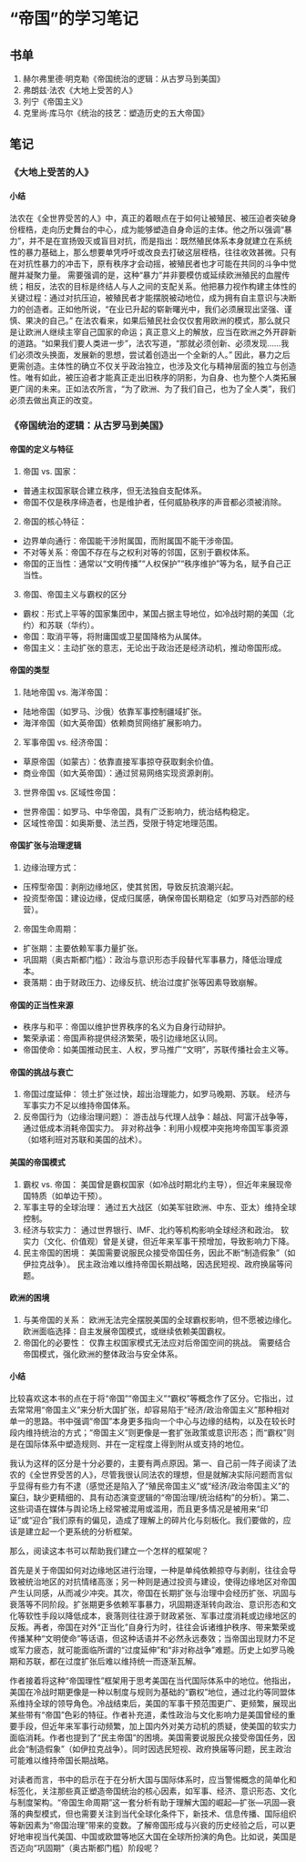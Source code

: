 # “帝国”的学习笔记
## 书单
1. 赫尔弗里德·明克勒《帝国统治的逻辑：从古罗马到美国》
2. 弗朗兹·法农《大地上受苦的人》
3. 列宁《帝国主义》
4. 克里尚·库马尔《统治的技艺：塑造历史的五大帝国》

## 笔记
### 《大地上受苦的人》
#### 小结
法农在《全世界受苦的人》中，真正的着眼点在于如何让被殖民、被压迫者突破身份桎梏，走向历史舞台的中心，成为能够塑造自身命运的主体。他之所以强调“暴力”，并不是在宣扬毁灭或盲目对抗，而是指出：既然殖民体系本身就建立在系统性的暴力基础上，那么想要单凭呼吁或改良去打破这层桎梏，往往收效甚微。只有在对抗性暴力的冲击下，原有秩序才会动摇，被殖民者也才可能在共同的斗争中觉醒并凝聚力量。
需要强调的是，这种“暴力”并非要模仿或延续欧洲殖民的血腥传统；相反，法农的目标是终结人与人之间的支配关系。他把暴力视作构建主体性的关键过程：通过对抗压迫，被殖民者才能摆脱被动地位，成为拥有自主意识与决断力的创造者。正如他所说，“在业已升起的崭新曙光中，我们必须展现出坚强、谨慎、果决的自己。”
在法农看来，如果后殖民社会仅仅套用欧洲的模式，那么就只是让欧洲人继续主宰自己国家的命运；真正意义上的解放，应当在欧洲之外开辟新的道路。“如果我们要人类进一步”，法农写道，“那就必须创新、必须发现……我们必须改头换面，发展新的思想，尝试着创造出一个全新的人。”
因此，暴力之后更需创造。主体性的确立不仅关乎政治独立，也涉及文化与精神层面的独立与创造性。唯有如此，被压迫者才能真正走出旧秩序的阴影，为自身、也为整个人类拓展更广阔的未来。正如法农所言，“为了欧洲、为了我们自己，也为了全人类”，我们必须去做出真正的改变。
### 《帝国统治的逻辑：从古罗马到美国》
#### 帝国的定义与特征
1. 帝国 vs. 国家：
* 普通主权国家联合建立秩序，但无法独自支配体系。
* 帝国不仅是秩序缔造者，也是维护者，任何威胁秩序的声音都必须被消除。
2. 帝国的核心特征：
* 边界单向通行：帝国能干涉附属国，而附属国不能干涉帝国。
* 不对等关系：帝国不存在与之权利对等的邻国，区别于霸权体系。
* 帝国的正当性：通常以“文明传播”“人权保护”“秩序维护”等为名，赋予自己正当性。
3. 帝国、帝国主义与霸权的区分
* 霸权：形式上平等的国家集团中，某国占据主导地位，如冷战时期的美国（北约）和苏联（华约）。
* 帝国：取消平等，将附庸国或卫星国降格为从属体。
* 帝国主义：主动扩张的意志，无论出于政治还是经济动机，推动帝国形成。
#### 帝国的类型
1. 陆地帝国 vs. 海洋帝国：
* 陆地帝国（如罗马、沙俄）依靠军事控制疆域扩张。
* 海洋帝国（如大英帝国）依赖商贸网络扩展影响力。
2. 军事帝国 vs. 经济帝国：
* 草原帝国（如蒙古）：依靠直接军事掠夺获取剩余价值。
* 商业帝国（如大英帝国）：通过贸易网络实现资源剥削。
3. 世界帝国 vs. 区域性帝国：
* 世界帝国：如罗马、中华帝国，具有广泛影响力，统治结构稳定。
* 区域性帝国：如奥斯曼、法兰西，受限于特定地理范围。
#### 帝国扩张与治理逻辑
1. 边缘治理方式：
* 压榨型帝国：剥削边缘地区，使其贫困，导致反抗浪潮兴起。
* 投资型帝国：建设边缘，促成归属感，确保帝国长期稳定（如罗马对西部的经营）。
2. 帝国生命周期：
* 扩张期：主要依赖军事力量扩张。
* 巩固期（奥古斯都门槛）：政治与意识形态手段替代军事暴力，降低治理成本。
* 衰落期：由于财政压力、边缘反抗、统治过度扩张等因素导致崩解。
#### 帝国的正当性来源
* 秩序与和平：帝国以维护世界秩序的名义为自身行动辩护。
* 繁荣承诺：帝国声称提供经济繁荣，吸引边缘地区认同。
* 帝国使命：如美国推动民主、人权，罗马推广“文明”，苏联传播社会主义等。
#### 帝国的挑战与衰亡
1. 帝国过度延伸：
领土扩张过快，超出治理能力，如罗马晚期、苏联。
经济与军事实力不足以维持帝国体系。
2. 反帝国行为（边缘治理问题）：
游击战与代理人战争：越战、阿富汗战争等，通过低成本消耗帝国实力。
非对称战争：利用小规模冲突拖垮帝国军事资源（如塔利班对苏联和美国的战术）。
#### 美国的帝国模式
1. 霸权 vs. 帝国：
美国曾是霸权国家（如冷战时期北约主导），但近年来展现帝国特质（如单边干预）。
2. 军事主导的全球治理：
通过五大战区（如美军驻欧洲、中东、亚太）维持全球控制。
3. 经济与软实力：
通过世界银行、IMF、北约等机构影响全球经济和政治。
软实力（文化、价值观）曾是关键，但近年来军事干预增加，导致影响力下降。
4. 民主帝国的困境：
美国需要说服民众接受帝国任务，因此不断“制造假象”（如伊拉克战争）。
民主政治难以维持帝国长期战略，因选民短视、政府换届等问题。
#### 欧洲的困境
1. 与美帝国的关系：
欧洲无法完全摆脱美国的全球霸权影响，但不愿被边缘化。
欧洲面临选择：自主发展帝国模式，或继续依赖美国霸权。
2. 帝国化的必要性：
仅靠主权国家模式无法应对后帝国空间的挑战。
需要结合帝国模式，强化欧洲的整体政治与安全体系。
#### 小结
比较喜欢这本书的点在于将“帝国”“帝国主义”“霸权”等概念作了区分。它指出，过去常常用“帝国主义”来分析大国扩张，却容易陷于“经济/政治帝国主义”那种相对单一的思路。书中强调“帝国”本身更多指向一个中心与边缘的结构，以及在较长时段内维持统治的方式；“帝国主义”则更像是一套扩张政策或意识形态；而“霸权”则是在国际体系中塑造规则、并在一定程度上得到附从或支持的地位。

我认为这样的区分是十分必要的，主要有两点原因。第一、自己前一阵子阅读了法农的《全世界受苦的人》，尽管我很认同法农的理想，但是就解决实际问题而言似乎显得有些力有不逮（感觉还是陷入了“殖民帝国主义”或“经济/政治帝国主义”的窠臼，缺少更精细的、具有动态演变逻辑的“帝国治理/统治结构”的分析）。第二、这些词语在媒体与舆论场上经常被混用或滥用，而且更多情况是被用来“印证”或“迎合”我们原有的偏见，造成了理解上的碎片化与刻板化。我们要做的，应该是建立起一个更系统的分析框架。

那么，阅读这本书可以帮助我们建立一个怎样的框架呢？

首先是关于帝国如何对边缘地区进行治理，一种是单纯依赖掠夺与剥削，往往会导致被统治地区的对抗情绪高涨；另一种则是通过投资与建设，使得边缘地区对帝国产生认同感，从而减少冲突。其次，帝国在长期扩张与治理中会经历扩张、巩固与衰落等不同阶段。扩张期更多依赖军事暴力，巩固期逐渐转向政治、意识形态和文化等软性手段以降低成本，衰落则往往源于财政紧张、军事过度消耗或边缘地区的反叛。再者，帝国在对外“正当化”自身行为时，往往会诉诸维护秩序、带来繁荣或传播某种“文明使命”等话语，但这种话语并不必然永远奏效；当帝国出现财力不足或军力疲态，就可能面临所谓的“过度延伸”和“非对称战争”难题。历史上如罗马晚期和苏联，都在过度扩张后难以维持统一而逐渐瓦解。

作者接着将这种“帝国理性”框架用于思考美国在当代国际体系中的地位。他指出，美国在冷战时期更像是一种以制度与规则为基础的“霸权”地位，通过北约等同盟体系维持全球的领导角色。冷战结束后，美国的军事干预范围更广、更频繁，展现出某些带有“帝国”色彩的特征。作者补充道，柔性政治与文化影响力是美国曾经的重要手段，但近年来军事行动频繁，加上国内外对美方动机的质疑，使美国的软实力面临消耗。作者也提到了“民主帝国”的困境。美国需要说服民众接受帝国任务，因此会“制造假象”（如伊拉克战争）。同时因选民短视、政府换届等问题，民主政治可能难以维持帝国长期战略。

对读者而言，书中的启示在于在分析大国与国际体系时，应当警惕概念的简单化和标签化，关注那些真正塑造帝国统治的核心因素，如军事、经济、意识形态、文化与制度架构。“帝国生命周期”这一套分析有助于理解大国的崛起—扩张—巩固—衰落的典型模式，但也需要关注到当代全球化条件下，新技术、信息传播、国际组织等新因素为“帝国治理”带来的变数。了解帝国形成与兴衰的历史经验之后，可以更好地审视当代美国、中国或欧盟等地区大国在全球所扮演的角色。比如说，美国是否迈向“巩固期”（奥古斯都门槛）阶段呢？